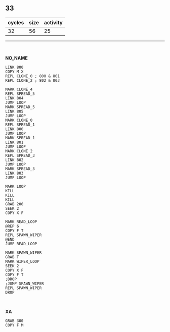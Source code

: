 ## 33

| cycles | size | activity |
| ------ | ---- | -------- |
| 32 | 56 | 25 |
<hr>
<br>

**NO_NAME**

```
LINK 800
COPY M X
REPL CLONE_0 ; 800 & 801
REPL CLONE_2 ; 802 & 803

MARK CLONE_4
REPL SPREAD_5
LINK 804
JUMP LOOP
MARK SPREAD_5
LINK 805
JUMP LOOP
MARK CLONE_0
REPL SPREAD_1
LINK 800
JUMP LOOP
MARK SPREAD_1
LINK 801
JUMP LOOP
MARK CLONE_2
REPL SPREAD_3
LINK 802
JUMP LOOP
MARK SPREAD_3
LINK 803
JUMP LOOP

MARK LOOP
KILL
KILL
KILL
GRAB 200
SEEK 2
COPY X F

MARK READ_LOOP
@REP 6
COPY F T
REPL SPAWN_WIPER
@END
JUMP READ_LOOP

MARK SPAWN_WIPER
GRAB T
MARK WIPER_LOOP
SEEK 2
COPY X F
COPY F T
;DROP
;JUMP SPAWN_WIPER
REPL SPAWN_WIPER
DROP
```

<br>

**XA**

```
GRAB 300
COPY F M
```
